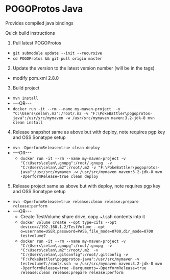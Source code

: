 # POGOProtos Java
Provides compiled java bindings

Quick build instructions

1. Pull latest POGOProtos
  * `git submodule update --init --recursive`
  * `cd POGOProtos && git pull origin master`
2. Update the version to the latest version number (will be in the tags)
  * modify pom.xml     <version>2.8.0</version>
3. Build project 
  * `mvn install`
  * ---OR---
  * `docker run -it --rm --name my-maven-project  -v "C:\Users\celan\.m2":/root/.m2 -v "F:\PokeBattler\pogoprotos-java":/usr/src/mymaven -w /usr/src/mymaven maven:3.2-jdk-8 mvn clean install`
4. Release snapshot same as above but with deploy, note requires pgp key and OSS Sonatype setup
  * `mvn -DperformRelease=true clean deploy`
* ---OR---
  * `docker run -it --rm --name my-maven-project -v "C:\Users\celan\.gnupg":/root/.gnupg  -v "C:\Users\celan\.m2":/root/.m2 -v "F:\PokeBattler\pogoprotos-java":/usr/src/mymaven -w /usr/src/mymaven maven:3.2-jdk-8 mvn -DperformRelease=true clean deploy`
5. Release project same as above but with deploy, note requires pgp key and OSS Sonatype setup
  * `mvn -DperformRelease=true release:clean release:prepare release:perform`
* ---OR---
  * Create TestVolume share drive, copy ~/.ssh contents into it
  * `docker volume create --opt type=cifs --opt device=//192.168.1.2/TestVolume --opt o=username=USER,password=PASS,file_mode=0700,dir_mode=0700 testvolume7` 
  * `docker run -it --rm --name my-maven-project -v "C:\Users\celan\.gnupg":/root/.gnupg  -v "C:\Users\celan\.m2":/root/.m2  -v "C:\Users\celan\.gitconfig":/root/.gitconfig -v "F:\PokeBattler\pogoprotos-java":/usr/src/mymaven -v testvolume7:/root/.ssh -w /usr/src/mymaven maven:3.2-jdk-8 mvn -DperformRelease=true -Darguments=-DperformRelease=true release:clean release:prepare release:perform`

  
  
